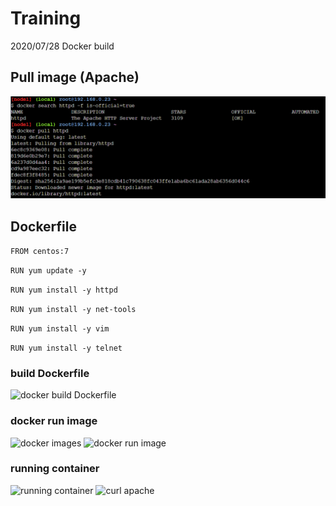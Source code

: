 # Training
2020/07/28 Docker build

## Pull image (Apache)
![docker pull httpd](https://github.com/Kevin-Lai-HPE/Training/blob/master/images/docker%20pull%20httpd.PNG?raw=true)


## Dockerfile

```FROM centos:7```

```RUN yum update -y```

```RUN yum install -y httpd```

```RUN yum install -y net-tools```

```RUN yum install -y vim```

```RUN yum install -y telnet```


### build Dockerfile
![docker build Dockerfile](https://github.com/Kevin-Lai-HPE/Training/blob/master/images/docker%20build%20dockerfile.PNG?raw=true)
### docker run image
![docker images](https://github.com/Kevin-Lai-HPE/Training/blob/master/images/docker%20images.PNG?raw=true)
![docker run image](https://github.com/Kevin-Lai-HPE/Training/blob/master/images/docker%20run%20image.PNG?raw=true)
### running container
![running container](https://github.com/Kevin-Lai-HPE/Training/blob/master/images/success1.PNG?raw=true)
![curl apache](https://github.com/Kevin-Lai-HPE/Training/blob/master/images/success.PNG?raw=true)

